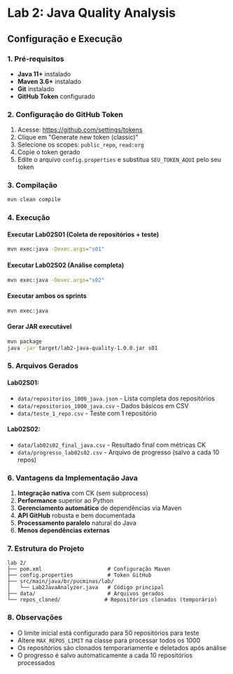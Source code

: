 # Lab 2: Java Quality Analysis

## Configuração e Execução

### 1. Pré-requisitos
- **Java 11+** instalado
- **Maven 3.6+** instalado
- **Git** instalado
- **GitHub Token** configurado

### 2. Configuração do GitHub Token

1. Acesse: https://github.com/settings/tokens
2. Clique em "Generate new token (classic)"
3. Selecione os scopes: `public_repo`, `read:org`
4. Copie o token gerado
5. Edite o arquivo `config.properties` e substitua `SEU_TOKEN_AQUI` pelo seu token

### 3. Compilação

```bash
mvn clean compile
```

### 4. Execução

#### Executar Lab02S01 (Coleta de repositórios + teste)
```bash
mvn exec:java -Dexec.args="s01"
```

#### Executar Lab02S02 (Análise completa)
```bash
mvn exec:java -Dexec.args="s02"
```

#### Executar ambos os sprints
```bash
mvn exec:java
```

#### Gerar JAR executável
```bash
mvn package
java -jar target/lab2-java-quality-1.0.0.jar s01
```

### 5. Arquivos Gerados

#### Lab02S01:
- `data/repositorios_1000_java.json` - Lista completa dos repositórios
- `data/repositorios_1000_java.csv` - Dados básicos em CSV
- `data/teste_1_repo.csv` - Teste com 1 repositório

#### Lab02S02:
- `data/lab02s02_final_java.csv` - Resultado final com métricas CK
- `data/progresso_lab02s02.csv` - Arquivo de progresso (salvo a cada 10 repos)

### 6. Vantagens da Implementação Java

1. **Integração nativa** com CK (sem subprocess)
2. **Performance** superior ao Python
3. **Gerenciamento automático** de dependências via Maven
4. **API GitHub** robusta e bem documentada
5. **Processamento paralelo** natural do Java
6. **Menos dependências externas**

### 7. Estrutura do Projeto

```
lab 2/
├── pom.xml                     # Configuração Maven
├── config.properties           # Token GitHub
├── src/main/java/br/pucminas/lab/
│   └── Lab2JavaAnalyzer.java   # Código principal
├── data/                       # Arquivos gerados
└── repos_cloned/              # Repositórios clonados (temporário)
```

### 8. Observações

- O limite inicial está configurado para 50 repositórios para teste
- Altere `MAX_REPOS_LIMIT` na classe para processar todos os 1000
- Os repositórios são clonados temporariamente e deletados após análise
- O progresso é salvo automaticamente a cada 10 repositórios processados
